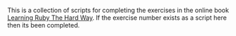 This is a collection of scripts for completing the exercises in the online book [Learning Ruby The Hard Way](http://ruby.learncodethehardway.org/). If the exercise number exists as a script here then its been completed.